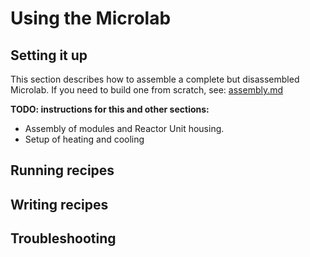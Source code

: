 # Using the Microlab

## Setting it up

This section describes how to assemble a complete but disassembled Microlab. If you need to build one from scratch, see: [assembly.md](assembly.md)
 
**TODO: instructions for this and other sections:**
- Assembly of modules and Reactor Unit housing.
- Setup of heating and cooling

## Running recipes

## Writing recipes

## Troubleshooting
